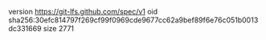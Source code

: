 version https://git-lfs.github.com/spec/v1
oid sha256:30efc814797f269cf99f0969cde9677cc62a9bef89f6e76c051b0013dc331669
size 2771
